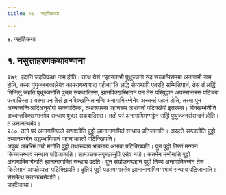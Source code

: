 ```yaml
---
title: ०४. जहतिकथा

---
```

४. जहतिकथा  


## १. नसुत्ताहरणकथावण्णना

२७९. इदानि जहतिकथा नाम होति। तत्थ येसं ‘‘झानलाभी पुथुज्‍जनो सह सच्‍चाभिसमया अनागामी नाम होति, तस्स पुथुज्‍जनकालेयेव कामरागब्यापादा पहीना’’ति लद्धि सेय्यथापि एतरहि सम्मितियानं, तेसं तं लद्धिं भिन्दितुं जहति पुथुज्‍जनोति पुच्छा सकवादिस्स, झानविक्खम्भितानं पन तेसं परियुट्ठानं अपस्सन्तस्स पटिञ्‍ञा परवादिस्स। यस्मा पन तेसं झानविक्खम्भितानम्पि अनागामिमग्गेनेव अच्‍चन्तं पहानं होति, तस्मा पुन अच्‍चन्तन्तिआदिअनुयोगो सकवादिस्स, तथारूपस्स पहानस्स अभावतो पटिक्खेपो इतरस्स। विक्खम्भेतीति अच्‍चन्तविक्खम्भनमेव सन्धाय पुच्छा सकवादिस्स। ततो परं अनागामिमग्गट्ठेन सद्धिं पुथुज्‍जनसंसन्दनं होति। तं उत्तानत्थमेव।  
२८०. ततो परं अनागामिफले सण्ठातीति पुट्ठो झानानागामितं सन्धाय पटिजानाति। अरहत्ते सण्ठातीति पुट्ठो दस्सनमग्गेन उद्धम्भागियानं पहानाभावतो पटिक्खिपति।  
अपुब्बं अचरिमं तयो मग्गेति पुट्ठो तथारूपाय भावनाय अभावा पटिक्खिपति। पुन पुट्ठो तिण्णं मग्गानं किच्‍चसब्भावं सन्धाय पटिजानाति। सामञ्‍ञफलपुच्छासुपि एसेव नयो। कतमेन मग्गेनाति पुट्ठो अनागामिमग्गेनाति झानानागामितं सन्धाय वदति। पुन संयोजनप्पहानं पुट्ठो तिण्णं अनागामिमग्गेन तेसं किलेसानं अप्पहेय्यत्ता पटिक्खिपति। दुतियं पुट्ठो पठममग्गस्सेव झानानागामिमग्गभावं सन्धाय पटिजानाति। सेसमेत्थ उत्तानत्थमेवाति।  
जहतिकथा।  